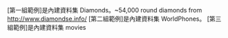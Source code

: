 

[第一組範例]是內建資料集 Diamonds。~54,000 round diamonds from http://www.diamondse.info/
[第二組範例]是內建資料集 WorldPhones。
[第三組範例]是內建資料集 movies
